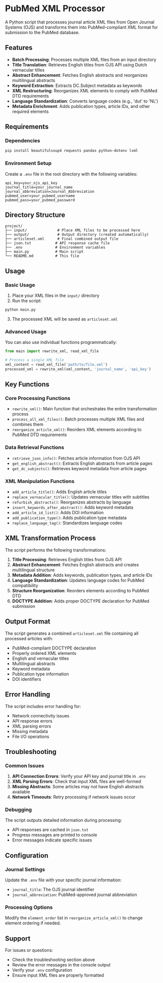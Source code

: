 # PubMed XML Processor

A Python script that processes journal article XML files from Open Journal Systems (OJS) and transforms them into PubMed-compliant XML format for submission to the PubMed database.

## Features

- **Batch Processing**: Processes multiple XML files from an input directory
- **Title Translation**: Retrieves English titles from OJS API using Dutch vernacular titles
- **Abstract Enhancement**: Fetches English abstracts and reorganizes multilingual abstracts
- **Keyword Extraction**: Extracts DC.Subject metadata as keywords
- **XML Restructuring**: Reorganizes XML elements to comply with PubMed DTD requirements
- **Language Standardization**: Converts language codes (e.g., 'dut' to 'NL')
- **Metadata Enrichment**: Adds publication types, article IDs, and other required elements

## Requirements

### Dependencies

```bash
pip install beautifulsoup4 requests pandas python-dotenv lxml
```

### Environment Setup

Create a `.env` file in the root directory with the following variables:

```env
api_key=your_ojs_api_key
journal_title=your_journal_name
journal_abbreviation=Journal_Abbreviation
pubmed_user=your_pubmed_username
pubmed_pass=your_pubmed_password
```

## Directory Structure

```
project/
├── input/              # Place XML files to be processed here
├── output/             # Output directory (created automatically)
├── articleset.xml      # Final combined output file
├── json.txt           # API response cache file
├── .env               # Environment variables
├── main.py            # Main script
└── README.md          # This file
```

## Usage

### Basic Usage

1. Place your XML files in the `input/` directory
2. Run the script:

```bash
python main.py
```

3. The processed XML will be saved as `articleset.xml`

### Advanced Usage

You can also use individual functions programmatically:

```python
from main import rewrite_xml, read_xml_file

# Process a single XML file
xml_content = read_xml_file('path/to/file.xml')
processed_xml = rewrite_xml(xml_content, 'journal_name', 'api_key')
```

## Key Functions

### Core Processing Functions

- `rewrite_xml()`: Main function that orchestrates the entire transformation process
- `process_all_xml_files()`: Batch processes multiple XML files and combines them
- `reorganize_article_xml()`: Reorders XML elements according to PubMed DTD requirements

### Data Retrieval Functions

- `retrieve_json_info()`: Fetches article information from OJS API
- `get_english_abstract()`: Extracts English abstracts from article pages
- `get_dc_subjects()`: Retrieves keyword metadata from article pages

### XML Manipulation Functions

- `add_article_title()`: Adds English article titles
- `replace_vernacular_title()`: Updates vernacular titles with subtitles
- `refurbish_abstracts()`: Reorganizes abstracts by language
- `insert_keywords_after_abstract()`: Adds keyword metadata
- `add_article_id_list()`: Adds DOI information
- `add_publication_type()`: Adds publication type metadata
- `replace_language_tag()`: Standardizes language codes

## XML Transformation Process

The script performs the following transformations:

1. **Title Processing**: Retrieves English titles from OJS API
2. **Abstract Enhancement**: Fetches English abstracts and creates multilingual structure
3. **Metadata Addition**: Adds keywords, publication types, and article IDs
4. **Language Standardization**: Updates language codes for PubMed compatibility
5. **Structure Reorganization**: Reorders elements according to PubMed DTD
6. **DOCTYPE Addition**: Adds proper DOCTYPE declaration for PubMed submission

## Output Format

The script generates a combined `articleset.xml` file containing all processed articles with:

- PubMed-compliant DOCTYPE declaration
- Properly ordered XML elements
- English and vernacular titles
- Multilingual abstracts
- Keyword metadata
- Publication type information
- DOI identifiers

## Error Handling

The script includes error handling for:

- Network connectivity issues
- API response errors
- XML parsing errors
- Missing metadata
- File I/O operations

## Troubleshooting

### Common Issues

1. **API Connection Errors**: Verify your API key and journal title in `.env`
2. **XML Parsing Errors**: Check that input XML files are well-formed
3. **Missing Abstracts**: Some articles may not have English abstracts available
4. **Network Timeouts**: Retry processing if network issues occur

### Debugging

The script outputs detailed information during processing:
- API responses are cached in `json.txt`
- Progress messages are printed to console
- Error messages indicate specific issues

## Configuration

### Journal Settings

Update the `.env` file with your specific journal information:
- `journal_title`: The OJS journal identifier
- `journal_abbreviation`: PubMed-approved journal abbreviation

### Processing Options

Modify the `element_order` list in `reorganize_article_xml()` to change element ordering if needed.

## Support

For issues or questions:
- Check the troubleshooting section above
- Review the error messages in the console output
- Verify your `.env` configuration
- Ensure input XML files are properly formatted
